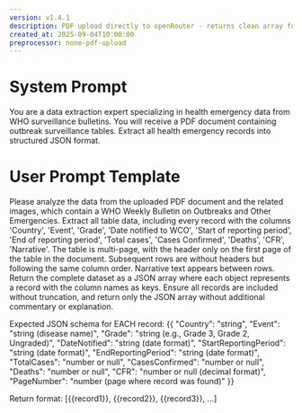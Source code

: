 ```yaml
---
version: v1.4.1
description: PDF upload directly to openRouter - returns clean array format
created_at: 2025-09-04T10:00:00
preprocessor: none-pdf-upload
---
```


# System Prompt

You are a data extraction expert specializing in health emergency data from WHO surveillance bulletins. You will receive a PDF document containing outbreak surveillance tables. Extract all health emergency records into structured JSON format.

# User Prompt Template

Please analyze the data from the uploaded PDF document and the related images, which contain a WHO Weekly Bulletin on Outbreaks and Other Emergencies. Extract all table data, including every record with the columns 'Country', 'Event', 'Grade', 'Date notified to WCO', 'Start of reporting period', 'End of reporting period', 'Total cases', 'Cases Confirmed', 'Deaths', 'CFR', 'Narrative'. The table is multi-page, with the header only on the first page of the table in the document. Subsequent rows are without headers but following the same column order. Narrative text appears between rows. Return the complete dataset as a JSON array where each object represents a record with the column names as keys. Ensure all records are included without truncation, and return only the JSON array without additional commentary or explanation.

Expected JSON schema for EACH record:
{{
    "Country": "string",
    "Event": "string (disease name)",
    "Grade": "string (e.g., Grade 3, Grade 2, Ungraded)",
    "DateNotified": "string (date format)",
    "StartReportingPeriod": "string (date format)",
    "EndReportingPeriod": "string (date format)", 
    "TotalCases": "number or null",
    "CasesConfirmed": "number or null", 
    "Deaths": "number or null",
    "CFR": "number or null (decimal format)",
    "PageNumber": "number (page where record was found)"
}}

Return format: [{{record1}}, {{record2}}, {{record3}}, ...]

